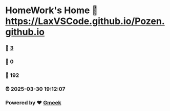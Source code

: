 # HomeWork's Home :link: https://LaxVSCode.github.io/Pozen.github.io 
### :page_facing_up: [3](https://LaxVSCode.github.io/Pozen.github.io/tag.html) 
### :speech_balloon: 0 
### :hibiscus: 192 
### :alarm_clock: 2025-03-30 19:12:07 
### Powered by :heart: [Gmeek](https://github.com/Meekdai/Gmeek)
